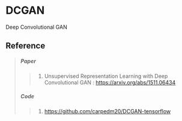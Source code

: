 # DCGAN
Deep Convolutional GAN 

Reference
---------
> ##### Paper
>> 1. Unsupervised Representation Learning with Deep Convolutional GAN : https://arxiv.org/abs/1511.06434
> ##### Code
>> 1. https://github.com/carpedm20/DCGAN-tensorflow
